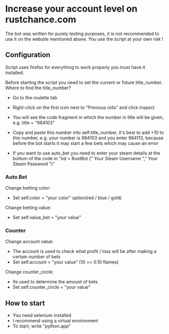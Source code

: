 # Increase your account level on rustchance.com
The bot was written for purely testing purposes, it is not recommended to use it on the website mentioned above. You use the script at your own risk !


## Configuration
Script uses firefox for everything to work properly you must have it installed.

Before starting the script you need to set the current or future title_number.
Where to find the title_number?
  - Go to the roulette tab
  - Right-click on the first icon next to "Previous rolls" and click inspect
  - You will see the code fragment in which the number in title will be given, e.g. title = "984103"
  - Copy and paste this number into self.title_number, it's best to add +10 to this number, e.g. your number is 984103 and you enter 984113, because before the bot starts it may start a few bets which may cause an error
  
  - If you want to use auto_bet you need to enter your steam details at the bottom of the code in "ed = RustBot (" Your Steam Username "," Your Steam Password ")"

### Auto Bet

Change betting color:
  - Set self.color = "your color" option(red / blue / gold)

Change betting value:
  - Set self.value_bet = "your value"

### Counter

Change  account value:
  - The account is used to check what profit / loss will be after making a certain number of bets
  - Set self.account = "your value"  (10 == 0.10 flames)

Change counter_circle:
  - Its used to determine the amount of bets
  - Set self.counter_circle = "your value"
  
 ## How to start
 - You need selenium installed
 - I recommend using a virtual environment
 - To start, write "python.app"
